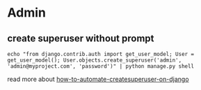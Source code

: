 # Admin

## create superuser without prompt

```shell
echo "from django.contrib.auth import get_user_model; User = get_user_model(); User.objects.create_superuser('admin', 'admin@myproject.com', 'password')" | python manage.py shell
```

read more about [how-to-automate-createsuperuser-on-django](https://stackoverflow.com/questions/6244382/how-to-automate-createsuperuser-on-django)
